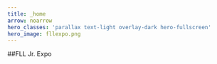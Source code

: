 ```yaml
---
title: _home
arrow: noarrow
hero_classes: 'parallax text-light overlay-dark hero-fullscreen'
hero_image: fllexpo.png
---
```


##FLL Jr. Expo